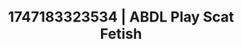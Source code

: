 ---
categories:
- Nerdy seduction
- Teacher fantasy
- Workplace fantasy
- Simple sex
- Deepthroat
image: /assets/images/1747183323534.png
layout: post
seo:
  description: Featured content with artistic ABDL Play, Scat Fetish. HD images available.
  keywords: ABDL Play, Scat Fetish
  og_image: /assets/images/1747183323534.png
  schema_type: VisualArtwork
tags:
- '#1747183323534'
- Scat Fetish
- ABDL Play
title: 1747183323534 | ABDL Play Scat Fetish
---